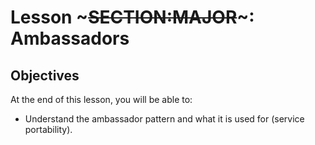 <!SLIDE>
# Lesson ~~~SECTION:MAJOR~~~: Ambassadors

## Objectives

At the end of this lesson, you will be able to:

* Understand the ambassador pattern and what it is used for (service portability).
 
